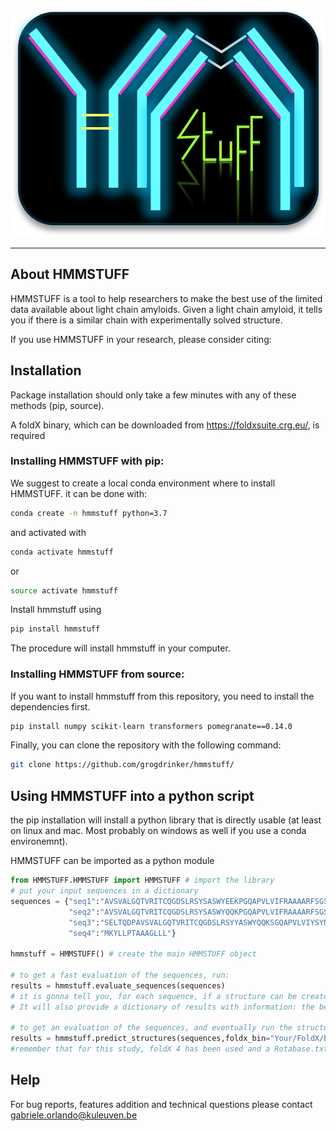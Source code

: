 ![logo](HMMSTUFF/logo.jpg)

---

## About HMMSTUFF

HMMSTUFF is a tool to help researchers to make the best use of the limited data available about light chain amyloids.
Given a light chain amyloid, it tells you if there is a similar chain with experimentally solved structure.

If you use HMMSTUFF in your research, please consider citing:


## Installation

Package installation should only take a few minutes with any of these methods (pip, source).

A foldX binary, which can be downloaded from https://foldxsuite.crg.eu/, is required

### Installing HMMSTUFF with pip:

We suggest to create a local conda environment where to install HMMSTUFF. it can be done with:

```sh
conda create -n hmmstuff python=3.7
```
and activated with

```sh
conda activate hmmstuff
```

or

```sh
source activate hmmstuff
```

Install hmmstuff using

```sh
pip install hmmstuff
```

The procedure will install hmmstuff in your computer.

### Installing HMMSTUFF from source:

If you want to install hmmstuff from this repository, you need to install the dependencies first.

```sh
pip install numpy scikit-learn transformers pomegranate==0.14.0
```

Finally, you can clone the repository with the following command:

```sh
git clone https://github.com/grogdrinker/hmmstuff/
```

## Using HMMSTUFF into a python script

the pip installation will install a python library that is directly usable (at least on linux and mac. Most probably on windows as well if you use a conda environemnt).

HMMSTUFF can be imported as a python module

```python
from HMMSTUFF.HMMSTUFF import HMMSTUFF # import the library
# put your input sequences in a dictionary
sequences = {"seq1":"AVSVALGQTVRITCQGDSLRSYSASWYEEKPGQAPVLVIFRAAAARFSGSSSGNTASLTITGAQAEDEADYYCNSRDSSANHQAAAAVFGGGTKLTV",
             "seq2":"AVSVALGQTVRITCQGDSLRSYSASWYQQKPGQAPVLVIFRAAAARFSGSSSGNTASLTITGAQAEDEADYYCNSRDSSANHVFGGGTKLTV",
             "seq3":"SELTQDPAVSVALGQTVRITCQGDSLRSYYASWYQQKSGQAPVLVIYSYNNRPSGIPDRFSGSNSGNTASLTITGAQAEDEADYYCNSRDSSGHHLVFGGGTKLTVLGQPKAAPS",
             "seq4":"MKYLLPTAAAGLLL"} 

hmmstuff = HMMSTUFF() # create the main HMMSTUFF object

# to get a fast evaluation of the sequences, run:
results = hmmstuff.evaluate_sequences(sequences)
# it is gonna tell you, for each sequence, if a structure can be created or not.
# It will also provide a dictionary of results with information: the best template (even if not good enouth to run a structure), the score of the HMM and an alignment with the best template

# to get an evaluation of the sequences, and eventually run the structure prediction, run:
results = hmmstuff.predict_structures(sequences,foldx_bin="Your/FoldX/Bin/path",folder_out_pdbs="Your/output/path/")
#remember that for this study, foldX 4 has been used and a Rotabase.txt file is required to be found in the same folder of the FoldX binary. The code might work with FoldX5 as well, but it has not been tested.

```

## Help

For bug reports, features addition and technical questions please contact gabriele.orlando@kuleuven.be
